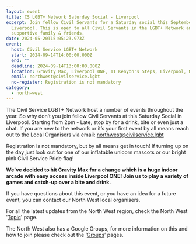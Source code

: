 ```yaml
---
layout: event
title: CS LGBT+ Network Saturday Social - Liverpool
excerpt: Join fellow Civil Servants for a Saturday social this September in
  Liverpool. This is open to all Civil Servants in the LGBT+ Network and their
  supportive family & friends.
date: 2024-05-20T15:05:23.973Z
event:
  host: Civil Service LGBT+ Network
  start: 2024-09-14T14:00:00.000Z
  end: ""
  deadline: 2024-09-14T13:00:00.000Z
  location: Gravity Max, Liverpool ONE, 11 Kenyon's Steps, Liverpool, North West, L1 3DF
  email: northwest@civilservice.lgbt
  no-register: Registration is not mandatory
category:
  - north-west
---
```

The Civil Service LGBT+ Network host a number of events throughout the year. So why don’t you join fellow Civil Servants at this Saturday Social in Liverpool. Starting from 2pm - Late, stop by for a drink, bite or even just a chat. If you are new to the network or it’s your first event by all means reach out to the Local Organisers via email: [northwest@civilservice.lgbt](mailto:northwest@civilservice.lgbt)

Registration is not mandatory, but by all means get in touch! If turning up on the day just look out for one of our inflatable unicorn mascots or our bright pink Civil Service Pride flag!

**We've decided to hit Gravity Max for a change which is a huge indoor arcade with easy access inside Liverpool ONE! Join us to play a variety of games and catch-up over a bite and drink.**

If you have questions about this event, or you have an idea for a future event, you can contact our North West local organisers.

For all the latest updates from the North West region, check the North West '[Topic](https://www.civilservice.lgbt/topic/north-west)' page.

T﻿he North West also has a Google Groups, for more information on this and how to join please check out the ‘[Groups](https://www.civilservice.lgbt/groups/)’ pages.
